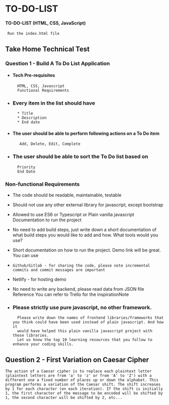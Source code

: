 # TO-DO-LIST

#### TO-DO-LIST (HTML, CSS, JavaScript)
`` Run the index.html file``


## Take Home Technical Test
### Question 1 - Build A To Do List Application
* #### Tech Pre-requisites
		HTML, CSS, Javascript
		Functional Requirements
		
* ### Every item in the list should have
		* Title
		* Description
		* End date
* #### The user should be able to perform following actions on a To Do item
		 Add, Delete, Edit, Complete
* ### The user should be able to sort the To Do list based on
		Priority
		End Date
### Non-functional Requirements
* The code should be readable, maintainable, testable
* Should not use any other external library for javascript, except bootstrap
* Allowed to use ES6 or Typescript or Plain vanilla javascript Documentation to run the project
* No need to add build steps, just write down a short documentation of what build steps you would like to add and how. What tools would you use?
* Short documentation on how to run the project. Demo link will be great. You can use
* `Github/Gitlab - for sharing the code, please note incremental commits and commit messages are important`
* Netlify - for hosting demo
* No need to write any backend, please read data from JSON file Reference
You can refer to Trello for the inspirationNote

* ### Please strictly use pure javascript, no other framework.
		Please write down the names of frontend libraries/frameworks that you think could have been used instead of plain javascript. And how it
		would have helped this plain vanilla javascript project with those libraries.
		Let us know the top 10 learning resources that you follow to enhance your coding skills.
		
## Question 2 - First Variation on Caesar Cipher
`The action of a Caesar cipher is to replace each plaintext letter (plaintext letters are from 'a' to 'z' or from 'A' to 'Z') with a different one a fixed
number of places up or down the alphabet.
This program performs a variation of the Caesar shift. The shift increases by 1 for each character (on each iteration).
If the shift is initially 1, the first character of the message to be encoded will be shifted by 1, the second character will be shifted by 2, etc...`